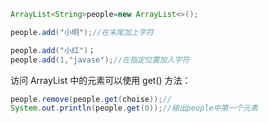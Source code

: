 ```java
ArrayList<String>people=new ArrayList<>();

people.add("小明");//在末尾加上字符

people.add("小红")；
people.add(1,"javase");//在指定位置加入字符
```

访问 ArrayList 中的元素可以使用 get() 方法：

```java
people.remove(people.get(choise));//
System.out.println(people.get(0));//输出people中第一个元素
```

